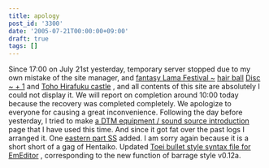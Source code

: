 ```yaml
---
title: apology
post_id: '3300'
date: '2005-07-21T00:00:00+09:00'
draft: true
tags: []
---
```


Since 17:00 on July 21st yesterday, temporary server stopped due to my own mistake of the site manager, and [fantasy Lama Festival ~](http://lama.danmaq.com/lama/) [hair ball](https://danmaq.com/!/thA/) [Disc ~ + 1](http://lama.danmaq.com/lama/) and [Toho Hirafuku castle](https://danmaq.com/!/thA/) , and all contents of this site are absolutely I could not display it. We will report on completion around 10:00 today because the recovery was completed completely. We apologize to everyone for causing a great inconvenience. Following the day before yesterday, I tried to make [a DTM equipment / sound source introduction](https://danmaq.com/category/goods?tag=dtm-tools) page that I have used this time. And since it got fat over the past logs I arranged it. One [eastern part SS](https://danmaq.com/tag/square) added. I am sorry again because it is a short short of a gag of Hentaiko. Updated [Toei bullet style syntax file for EmEditor](https://danmaq.com/emeditor-danmakufu) , corresponding to the new function of barrage style v0.12a.
